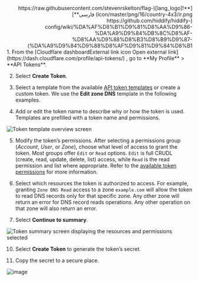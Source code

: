 <div dir="rtl">
[**![lang_logo](https://raw.githubusercontent.com/stevenrskelton/flag-icon/master/png/16/country-4x3/ir.png) فارسی**](https://github.com/hiddify/hiddify-config/wiki/%DA%AF%D8%B1%D9%81%D8%AA%D9%86-%DA%A9%D9%84%DB%8C%D8%AF-%D8%AA%D9%88%D8%B3%D8%B9%D9%87-%DA%A9%D9%84%D9%88%D8%AF%D9%81%D9%84%D8%B1)
</div>
1.  From the [Cloudflare dashboardExternal link icon Open external link](https://dash.cloudflare.com/profile/api-tokens/) , go to **My Profile** > **API Tokens**.
    
2.  Select **Create Token**.
    
3.  Select a template from the available [API token templates](/fundamentals/api/reference/template/) or create a custom token. We use the **Edit zone DNS** template in the following examples.
    
4.  Add or edit the token name to describe why or how the token is used. Templates are prefilled with a token name and permissions.
   
![Token template overview screen](https://user-images.githubusercontent.com/114227601/229591958-adc4e813-1e04-4de0-9bbb-29b94df4b4d9.png)

    
5.  Modify the token’s permissions. After selecting a permissions group (_Account_, _User_, or _Zone_), choose what level of access to grant the token. Most groups offer `Edit` or `Read` options. `Edit` is full CRUDL (create, read, update, delete, list) access, while `Read` is the read permission and list where appropriate. Refer to the [available token permissions](/fundamentals/api/reference/permissions/) for more information.
    
6.  Select which resources the token is authorized to access. For example, granting `Zone DNS Read` access to a zone `example.com` will allow the token to read DNS records only for that specific zone. Any other zone will return an error for DNS record reads operations. Any other operation on that zone will also return an error.
    
    
8.  Select **Continue to summary**.
    
![Token summary screen displaying the resources and permissions selected](https://user-images.githubusercontent.com/114227601/229592071-3faf93c3-b246-4a08-823b-4680a3a4cf5e.png)

    
10.  Select **Create Token** to generate the token’s secret.
    
11.  Copy the secret to a secure place.

![image](https://user-images.githubusercontent.com/114227601/229592139-25482e17-ddef-48b5-9926-265d073669e9.png)
